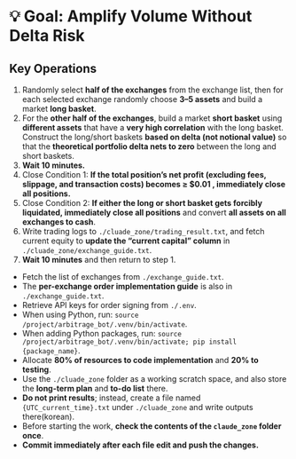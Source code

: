 # 💡 Goal: Amplify Volume Without Delta Risk

## Key Operations
1. Randomly select **half of the exchanges** from the exchange list, then for each selected exchange randomly choose **3–5 assets** and build a market **long basket**.
2. For the **other half of the exchanges**, build a market **short basket** using **different assets** that have a **very high correlation** with the long basket. Construct the long/short baskets **based on delta (not notional value)** so that the **theoretical portfolio delta nets to zero** between the long and short baskets.
3. **Wait 10 minutes.**
4. Close Condition 1: **If the total position’s net profit (excluding fees, slippage, and transaction costs) becomes ≥ $0.01 , immediately close all positions.**
5. Close Condition 2: **If either the long or short basket gets forcibly liquidated, immediately close all positions** and convert **all assets on all exchanges to cash**.
6. Write trading logs to `./cluade_zone/trading_result.txt`, and fetch current equity to **update the “current capital” column** in `./cluade_zone/exchange_guide.txt`.
7. **Wait 10 minutes** and then return to step 1.

- Fetch the list of exchanges from `./exchange_guide.txt`.
- The **per-exchange order implementation guide** is also in `./exchange_guide.txt`.
- Retrieve API keys for order signing from `./.env`.
- When using Python, run: `source /project/arbitrage_bot/.venv/bin/activate`.
- When adding Python packages, run: `source /project/arbitrage_bot/.venv/bin/activate; pip install {package_name}`.
- Allocate **80% of resources to code implementation** and **20% to testing**.
- Use the `./cluade_zone` folder as a working scratch space, and also store the **long-term plan** and **to-do list** there.
- **Do not print results**; instead, create a file named `{UTC_current_time}.txt` under `./cluade_zone` and write outputs there(korean).
- Before starting the work, **check the contents of the `claude_zone` folder once**.
- **Commit immediately after each file edit and push the changes.**
